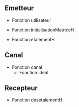 
## Emetteur

- Fonction utilisateur

- Fonction initialisationMatriceH
- Fonction etalementH


## Canal

- Fonction canal
  - Fonction ideal


## Recepteur
- Fonction desetalementH
